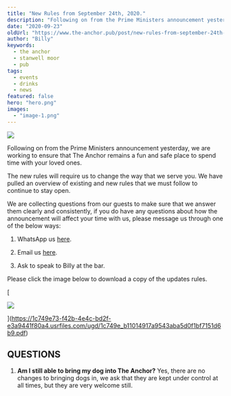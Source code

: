 ```yaml
---
title: "New Rules from September 24th, 2020."
description: "Following on from the Prime Ministers announcement yesterday, we are working to ensure that The Anchor remains a fun and safe place to spend time with your loved ones.The new rules will require us to change the way that we serve you. We have pulled an overview of existing and new rules that we must follow to continue to stay open.We are collecting questions from our guests to make sure that we answer them clearly and consistently, if you do have any questions about how the announcement will affe"
date: "2020-09-23"
oldUrl: "https://www.the-anchor.pub/post/new-rules-from-september-24th-2020"
author: "Billy"
keywords:
  - the anchor
  - stanwell moor
  - pub
tags:
  - events
  - drinks
  - news
featured: false
hero: "hero.png"
images:
  - "image-1.png"
---
```


  

![](https://static.wixstatic.com/media/1c749e_0604e9b7ce4e4c2bb622f2a67c2dc60c~mv2.png/v1/fill/w_49,h_28,al_c,q_85,usm_0.66_1.00_0.01,blur_2,enc_avif,quality_auto/1c749e_0604e9b7ce4e4c2bb622f2a67c2dc60c~mv2.png)

Following on from the Prime Ministers announcement yesterday, we are working to ensure that The Anchor remains a fun and safe place to spend time with your loved ones.

  

The new rules will require us to change the way that we serve you. We have pulled an overview of existing and new rules that we must follow to continue to stay open.

  

We are collecting questions from our guests to make sure that we answer them clearly and consistently, if you do have any questions about how the announcement will affect your time with us, please message us through one of the below ways:

1.  WhatsApp us [here](https://api.whatsapp.com/send?phone=4401753682707).
    
2.  Email us [here](mailto:manager@the-anchor.pub).
    
3.  Ask to speak to Billy at the bar.
    

Please click the image below to download a copy of the updates rules.

[

![](https://static.wixstatic.com/media/1c749e_b821cbe354584e9c904dace548446662~mv2.png/v1/fill/w_48,h_19,al_c,q_85,usm_0.66_1.00_0.01,blur_2,enc_avif,quality_auto/1c749e_b821cbe354584e9c904dace548446662~mv2.png)



](https://1c749e73-f42b-4e4c-bd2f-e3a9441f80a4.usrfiles.com/ugd/1c749e_b11014917a9543aba5d0f1bf7151d6b9.pdf)

## QUESTIONS

1.  **Am I still able to bring my dog into The Anchor?** Yes, there are no changes to bringing dogs in, we ask that they are kept under control at all times, but they are very welcome still.
